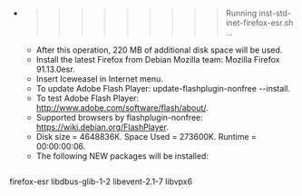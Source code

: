 * >>>>>>>>> Running inst-std-inet-firefox-esr.sh ...
  * After this operation, 220 MB of additional disk space will be used.
  * Install the latest Firefox from Debian Mozilla team: Mozilla Firefox 91.13.0esr.
  * Insert Iceweasel in Internet menu.
  * To update Adobe Flash Player: update-flashplugin-nonfree --install.
  * To test Adobe Flash Player: http://www.adobe.com/software/flash/about/.
  * Supported browsers by flashplugin-nonfree: https://wiki.debian.org/FlashPlayer.
  * Disk size = 4648836K. Space Used = 273600K. Runtime = 00:00:00:06.
  * The following NEW packages will be installed:
  ```bash
firefox-esr libdbus-glib-1-2 libevent-2.1-7 libvpx6
  ```
